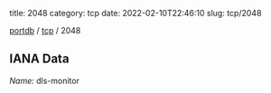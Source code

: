 title: 2048
category: tcp
date: 2022-02-10T22:46:10
slug: tcp/2048

[portdb](/) / [tcp](/category/tcp.html) / 2048


## IANA Data

_Name:_ dls-monitor

